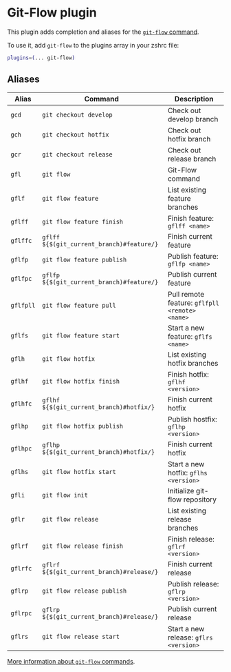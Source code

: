 # Git-Flow plugin

This plugin adds completion and aliases for the [`git-flow` command](https://github.com/nvie/gitflow).

To use it, add `git-flow` to the plugins array in your zshrc file:

```zsh
plugins=(... git-flow)
```

## Aliases

| Alias     | Command                                   | Description                                    |
| --------- | ----------------------------------------- | ---------------------------------------------- |
| `gcd`     | `git checkout develop`                    | Check out develop branch                       |
| `gch`     | `git checkout hotfix`                     | Check out hotfix branch                        |
| `gcr`     | `git checkout release`                    | Check out release branch                       |
| `gfl`     | `git flow`                                | Git-Flow command                               |
| `gflf`    | `git flow feature`                        | List existing feature branches                 |
| `gflff`   | `git flow feature finish`                 | Finish feature: `gflff <name>`                 |
| `gflffc`  | `gflff ${$(git_current_branch)#feature/}` | Finish current feature                         |
| `gflfp`   | `git flow feature publish`                | Publish feature: `gflfp <name>`                |
| `gflfpc`  | `gflfp ${$(git_current_branch)#feature/}` | Publish current feature                        |
| `gflfpll` | `git flow feature pull`                   | Pull remote feature: `gflfpll <remote> <name>` |
| `gflfs`   | `git flow feature start`                  | Start a new feature: `gflfs <name>`            |
| `gflh`    | `git flow hotfix`                         | List existing hotfix branches                  |
| `gflhf`   | `git flow hotfix finish`                  | Finish hotfix: `gflhf <version>`               |
| `gflhfc`  | `gflhf ${$(git_current_branch)#hotfix/}`  | Finish current hotfix                          |
| `gflhp`   | `git flow hotfix publish`                 | Publish hostfix: `gflhp <version>`             |
| `gflhpc`  | `gflhp ${$(git_current_branch)#hotfix/}`  | Finish current hotfix                          |
| `gflhs`   | `git flow hotfix start`                   | Start a new hotfix: `gflhs <version>`          |
| `gfli`    | `git flow init`                           | Initialize git-flow repository                 |
| `gflr`    | `git flow release`                        | List existing release branches                 |
| `gflrf`   | `git flow release finish`                 | Finish release: `gflrf <version>`              |
| `gflrfc`  | `gflrf ${$(git_current_branch)#release/}` | Finish current release                         |
| `gflrp`   | `git flow release publish`                | Publish release: `gflrp <version>`             |
| `gflrpc`  | `gflrp ${$(git_current_branch)#release/}` | Publish current release                        |
| `gflrs`   | `git flow release start`                  | Start a new release: `gflrs <version>`         |

[More information about `git-flow` commands](https://github.com/nvie/gitflow/wiki/Command-Line-Arguments).
